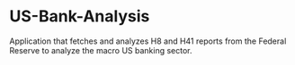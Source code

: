 # US-Bank-Analysis
Application that fetches and analyzes H8 and H41 reports from the Federal Reserve to analyze the macro US banking sector.
